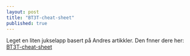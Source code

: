 ```yaml
---
layout: post
title: "BT3T-cheat-sheet"
published: true
---
```


Leget en liten jukselapp basert på Andres artikkler.
Den fnner dere her: 
[BT3T-cheat-sheet](http://landge.github.io/metrics)